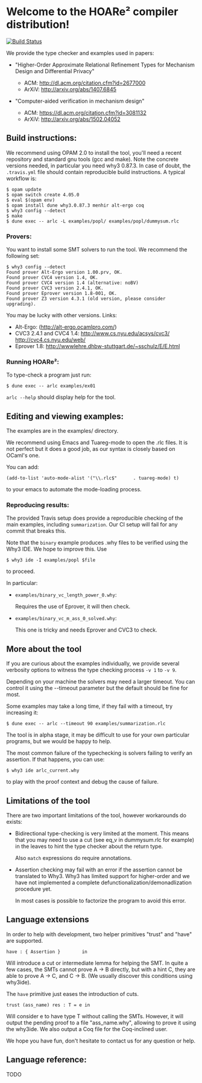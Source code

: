 # Welcome to the HOARe² compiler distribution!

[![Build Status](https://travis-ci.com/ejgallego/HOARe2.svg?branch=master)](https://travis-ci.com/ejgallego/HOARe2)

We provide the type checker and examples used in papers:

* "Higher-Order Approximate Relational Refinement Types for Mechanism
   Design and Differential Privacy"
   - ACM: http://dl.acm.org/citation.cfm?id=2677000
   - ArXiV: http://arxiv.org/abs/1407.6845

* "Computer-aided verification in mechanism design"
   - ACM: https://dl.acm.org/citation.cfm?id=3081132
   - ArXiV: http://arxiv.org/abs/1502.04052

## Build instructions:

We recommend using OPAM 2.0 to install the tool, you'll need a recent
repository and standard gnu tools (gcc and make). Note the concrete
versions needed, in particular you need why3 0.87.3. In case of doubt,
the `.travis.yml` file should contain reproducible build
instructions. A typical workflow is:

```
$ opam update
$ opam switch create 4.05.0
$ eval $(opam env)
$ opam install dune why3.0.87.3 menhir alt-ergo coq
$ why3 config --detect
$ make
$ dune exec -- arlc -L examples/popl/ examples/popl/dummysum.rlc
```

### Provers:

You want to install some SMT solvers to run the tool.
We recommend the following set:

```
$ why3 config --detect
Found prover Alt-Ergo version 1.00.prv, OK.
Found prover CVC4 version 1.4, OK.
Found prover CVC4 version 1.4 (alternative: noBV)
Found prover CVC3 version 2.4.1, OK.
Found prover Eprover version 1.8-001, OK.
Found prover Z3 version 4.3.1 (old version, please consider upgrading).
```

You may be lucky with other versions. Links:

- Alt-Ergo: (http://alt-ergo.ocamlpro.com/)
- CVC3 2.4.1 and CVC4 1.4:
  http://www.cs.nyu.edu/acsys/cvc3/
  http://cvc4.cs.nyu.edu/web/
- Eprover 1.8:
  http://wwwlehre.dhbw-stuttgart.de/~sschulz/E/E.html

### Running HOARe²:

To type-check a program just run:

```
$ dune exec -- arlc examples/ex01
```

`arlc --help` should display help for the tool.

## Editing and viewing examples:

The examples are in the examples/ directory.

We recommend using Emacs and Tuareg-mode to open the .rlc files. It is
not perfect but it does a good job, as our syntax is closely based on
OCaml's one.

You can add:

```
(add-to-list 'auto-mode-alist '("\\.rlc$"      . tuareg-mode) t)
```

to your emacs to automate the mode-loading process.

### Reproducing results:

The provided Travis setup does provide a reproducible checking of the
main examples, including `summarization`. Our CI setup will fail for
any commit that breaks this.

Note that the `binary` example produces .why files to be verified
using the Why3 IDE. We hope to improve this. Use

```
$ why3 ide -I examples/popl $file
```
to proceed.

In particular:

- `examples/binary_vc_length_power_0.why`:

  Requires the use of Eprover, it will then check.

- `examples/binary_vc_m_ass_0_solved.why`:

  This one is tricky and needs Eprover and CVC3 to check.

## More about the tool

If you are curious about the examples individually, we provide several
verbosity options to witness the type checking process `-v 1` to `-v 9`.

Depending on your machine the solvers may need a larger timeout. You
can control it using the --timeout parameter but the default should be
fine for most.

Some examples may take a long time, if they fail with a timeout,
try increasing it:

```
$ dune exec -- arlc --timeout 90 examples/summarization.rlc
```

The tool is in alpha stage, it may be difficult to use for your own
particular programs, but we would be happy to help.

The most common failure of the typechecking is solvers failing to
verify an assertion. If that happens, you can use:

```
$ why3 ide arlc_current.why
```

to play with the proof context and debug the cause of failure.

## Limitations of the tool

There are two important limitations of the tool, however  workarounds do exists:

- Bidirectional type-checking is very limited at the moment. This
  means that you may need to use a cut (see eq_v in dummysum.rlc for
  example) in the leaves to hint the type checker about the return
  type.

  Also `match` expressions do require annotations.

- Assertion checking may fail with an error if the assertion cannot be
  translated to Why3. Why3 has limited support for higher-order and we
  have not implemented a complete defunctionalization/demonadlization
  procedure yet.

  In most cases is possible to factorize the program to avoid
  this error.

## Language extensions

In order to help with development, two helper primitives "trust" and
"have" are supported.

```
have : { Assertion }        in
```

Will introduce a cut or intermediate lemma for helping the SMT. In
quite a few cases, the SMTs cannot prove A -> B directly, but with a
hint C, they are able to prove A -> C, and C -> B. (We usually
discover this conditions using why3ide).

The `have` primitive just eases the introduction of cuts.

```
trust (ass_name) res : T = e in
```

Will consider e to have type T without calling the SMTs. However, it
will output the pending proof to a file "ass_name.why", allowing to
prove it using the why3ide. We also output a Coq file for the
Coq-inclined user.

We hope you have fun, don't hesitate to contact us for any question or
help.

## Language reference:

TODO
